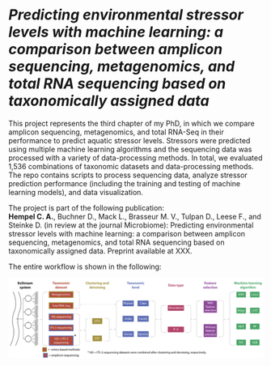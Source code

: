 # *_Predicting environmental stressor levels with machine learning: a comparison between amplicon sequencing, metagenomics, and total RNA sequencing based on taxonomically assigned data_*
This project represents the third chapter of my PhD, in which we compare amplicon sequencing, metagenomics, and total RNA-Seq in their performance to predict aquatic stressor levels. Stressors were predicted using multiple machine learning algorithms and the sequencing data was processed with a variety of data-processing methods. In total, we evaluated 1,536 combinations of taxonomic datasets and data-processing methods. The repo contains scripts to process sequencing data, analyze stressor prediction performance (including the training and testing of machine learning models), and data visualization.

The project is part of the following publication:<br>
<b>Hempel C. A.</b>, Buchner D., Mack L., Brasseur M. V., Tulpan D., Leese F., and Steinke D. (in review at the journal Microbiome): Predicting environmental stressor levels with machine learning: a comparison between amplicon sequencing, metagenomics, and total RNA sequencing based on taxonomically assigned data. Preprint available at XXX.

The entire workflow is shown in the following:

<img src="https://github.com/hempelc/exstream-metagenomics-totalrnaseq-ml/blob/main/workflow.png" alt="workflow" width="900"/>

